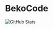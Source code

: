 # BekoCode
![GitHub Stats](https://github-readme-stats.vercel.app/api?username=BekoCode&show_icons=true)
